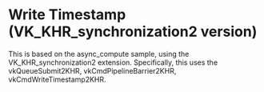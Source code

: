 # Write Timestamp (VK_KHR_synchronization2 version)

This is based on the async_compute sample, using the VK_KHR_synchronization2
extension. Specifically, this uses the vkQueueSubmit2KHR,
vkCmdPipelineBarrier2KHR, vkCmdWriteTimestamp2KHR.
